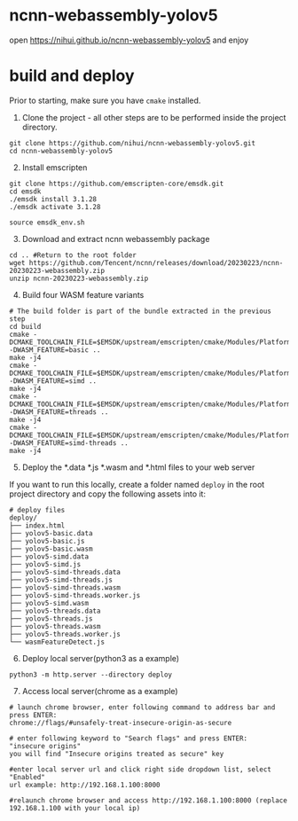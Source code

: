 # ncnn-webassembly-yolov5

open https://nihui.github.io/ncnn-webassembly-yolov5 and enjoy


# build and deploy

Prior to starting, make sure you have `cmake` installed.

1. Clone the project - all other steps are to be performed inside the project directory.

```
git clone https://github.com/nihui/ncnn-webassembly-yolov5.git
cd ncnn-webassembly-yolov5

```

2. Install emscripten
```shell
git clone https://github.com/emscripten-core/emsdk.git
cd emsdk
./emsdk install 3.1.28
./emsdk activate 3.1.28

source emsdk_env.sh
```

3. Download and extract ncnn webassembly package
```shell
cd .. #Return to the root folder
wget https://github.com/Tencent/ncnn/releases/download/20230223/ncnn-20230223-webassembly.zip
unzip ncnn-20230223-webassembly.zip
```

4. Build four WASM feature variants
```shell
# The build folder is part of the bundle extracted in the previous step
cd build 
cmake -DCMAKE_TOOLCHAIN_FILE=$EMSDK/upstream/emscripten/cmake/Modules/Platform/Emscripten.cmake -DWASM_FEATURE=basic ..
make -j4
cmake -DCMAKE_TOOLCHAIN_FILE=$EMSDK/upstream/emscripten/cmake/Modules/Platform/Emscripten.cmake -DWASM_FEATURE=simd ..
make -j4
cmake -DCMAKE_TOOLCHAIN_FILE=$EMSDK/upstream/emscripten/cmake/Modules/Platform/Emscripten.cmake -DWASM_FEATURE=threads ..
make -j4
cmake -DCMAKE_TOOLCHAIN_FILE=$EMSDK/upstream/emscripten/cmake/Modules/Platform/Emscripten.cmake -DWASM_FEATURE=simd-threads ..
make -j4
```

5. Deploy the *.data *.js *.wasm and *.html files to your web server

If you want to run this locally, create a folder named `deploy` in the root project directory and copy the following assets into it:

```
# deploy files
deploy/
├── index.html
├── yolov5-basic.data
├── yolov5-basic.js
├── yolov5-basic.wasm
├── yolov5-simd.data
├── yolov5-simd.js
├── yolov5-simd-threads.data
├── yolov5-simd-threads.js
├── yolov5-simd-threads.wasm
├── yolov5-simd-threads.worker.js
├── yolov5-simd.wasm
├── yolov5-threads.data
├── yolov5-threads.js
├── yolov5-threads.wasm
├── yolov5-threads.worker.js
└── wasmFeatureDetect.js
```
6. Deploy local server(python3 as a example)
```
python3 -m http.server --directory deploy
```

7. Access local server(chrome as a example)
```
# launch chrome browser, enter following command to address bar and press ENTER: 
chrome://flags/#unsafely-treat-insecure-origin-as-secure

# enter following keyword to "Search flags" and press ENTER:
"insecure origins"
you will find "Insecure origins treated as secure" key

#enter local server url and click right side dropdown list, select "Enabled"
url example: http://192.168.1.100:8000

#relaunch chrome browser and access http://192.168.1.100:8000 (replace 192.168.1.100 with your local ip)
```
